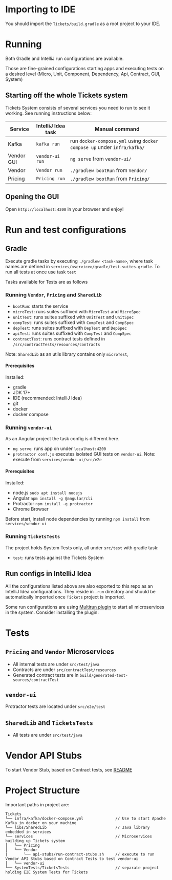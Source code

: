# Importing to IDE

You should import the `Tickets/build.gradle` as a root project to your IDE.

# Running

Both Gradle and IntelliJ run configurations are available.

Those are fine-grained configurations starting apps and executing tests on a desired level (Micro, Unit, Component,
Dependency, Api, Contract, GUI, System)

## Starting off the whole Tickets system

Tickets System consists of several services you need to run to see it working. See running instructions below:

| Service    | IntelliJ Idea task | Manual command                                                          |
|------------|--------------------|-------------------------------------------------------------------------|
| Kafka      | `kafka run`        | run `docker-compose.yml` using `docker compose up` under `infra/kafka/` |
| Vendor GUI | `vendor-ui run`    | `ng serve` from `vendor-ui/`                                            |
| Vendor     | `Vendor run`       | `./gradlew bootRun` from `Vendor/`                                      |
| Pricing    | `Pricing run`      | `./gradlew bootRun` from `Pricing/`                                     |

## Opening the GUI

Open `http://localhost:4200` in your browser and enjoy!

# Run and test configurations

## Gradle

Execute gradle tasks by executing `./gradlew <task-name>`, where task names are defined
in `services/<service>/gradle/test-suites.gradle`. To run all tests at once use task `test`

Tasks available for Tests are as follows

### Running `Vendor`, `Pricing` and `SharedLib`

- `bootRun`: starts the service
- `microTest`: runs suites suffixed with `MicroTest` and `MicroSpec`
- `unitTest`: runs suites suffixed with `UnitTest` and `UnitSpec`
- `compTest`: runs suites suffixed with `CompTest` and `CompSpec`
- `depTest`: runs suites suffixed with `DepTest` and `DepSpec`
- `apiTest`: runs suites suffixed with `CompTest` and `CompSpec`
- `contractTest`: runs contract tests defined in `/src/contractTests/resources/contracts`

Note: `SharedLib` as an utils library contains only `microTest`,

#### Prerequisites

Installed:

- gradle
- JDK 17+
- IDE (recommended: IntelliJ Idea)
- git
- docker
- docker compose

### Running `vendor-ui`

As an Angular project the task config is different here.

- `ng serve`: runs app on under `localhost:4200`
- `protractor conf.js` executes isolated GUI tests on `vendor-ui`. Note: execute from `services/vendor-ui/src/e2e`

#### Prerequisites

Installed:

- node.js `sudo apt install nodejs`
- Angular `npm install -g @angular/cli`
- Protractor `npm install -g protractor`
- Chrome Browser

Before start, install node dependencies by running `npm install` from `services/vendor-ui`

### Running `TicketsTests`

The project holds System Tests only, all under `src/test` with gradle task:

- `test`: runs tests against the Tickets System

## Run configs in IntelliJ Idea

All the configurations listed above are also exported to this repo as an IntelliJ Idea configurations. They reside
in `.run` directory and should be automatically imported once `Tickets` project is imported.

Some run configurations are using [Multirun plugin](https://plugins.jetbrains.com/plugin/7248-multirun) to start all microservices in the system. Consider installing the plugin: 

# Tests

## `Pricing` and `Vendor` Microservices

- All internal tests are under `src/test/java`
- Contracts are under `src/contractTest/resources`
- Generated contract tests are in `build/generated-test-sources/contractTest`

## `vendor-ui`

Protractor tests are located under `src/e2e/test`

## `SharedLib` and `TicketsTests`

- All tests are under `src/test/java`

# Vendor API Stubs

To start Vendor Stub, based on Contract tests, see [README](services/Vendor/api-stubs/README.MD)

# Project Structure

Important paths in project are:

```
Tickets
└── infra/kafka/docker-compose.yml              // Use to start Apache Kafka in docker on your machine
└── libs/SharedLib                              // Java library embedded in services
└── services                                    // Microservices building up Tickets system
│   └── Pricing
│   └── Vendor
|       └── api-stubs/run-contract-stubs.sh     // execute to run Vendor API Stubs based on Contract Tests to test vendor-ui
│   └── vendor-ui
└── SystemTests/TicketsTests                    // separate project holding E2E System Tests for Tickets
```
